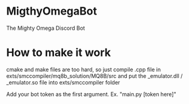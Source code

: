# MigthyOmegaBot
 The Mighty Omega Discord Bot


# How to make it work
 cmake and make files are too hard, so just compile .cpp file in exts/smccompiler/mq8b_solution/MQ8B/src
 and put the _emulator.dll / _emulator.so file into exts/smccompiler folder

 Add your bot token as the first argument. Ex. "main.py [token here]"
